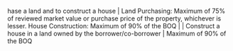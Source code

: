 hase a land and to construct a house                                                 | Land Purchasing: Maximum of 75% of reviewed market value or purchase price of the property, whichever is lesser. House Construction: Maximum of 90% of the BOQ                             |
| Construct a house in a land owned by the borrower/co-borrower                            | Maximum of 90% of the BOQ                                                                                                                      